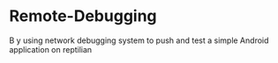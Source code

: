 # Remote-Debugging
B y using network debugging system to push and test a simple Android application on reptilian
